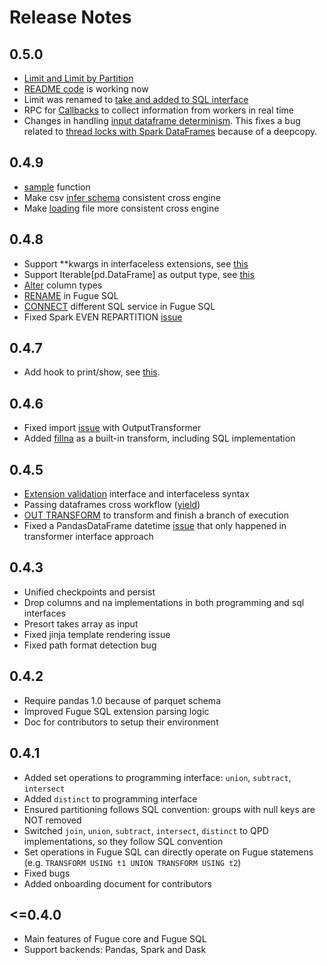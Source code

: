 # Release Notes

## 0.5.0

* [Limit and Limit by Partition](https://github.com/fugue-project/fugue/issues/128)
* [README code](https://github.com/fugue-project/fugue/issues/132) is working now
* Limit was renamed to [take and added to SQL interface](https://github.com/fugue-project/fugue/issues/136)
* RPC for [Callbacks](https://github.com/fugue-project/fugue/issues/139) to collect information from workers in real time
* Changes in handling [input dataframe determinism](https://github.com/fugue-project/fugue/issues/144). This fixes a bug
related to [thread locks with Spark DataFrames](https://github.com/fugue-project/fugue/issues/143) because of a deepcopy.

## 0.4.9

* [sample](https://github.com/fugue-project/fugue/issues/120) function
* Make csv [infer schema](https://github.com/fugue-project/fugue/issues/121) consistent cross engine
* Make [loading](https://github.com/fugue-project/fugue/issues/122) file more consistent cross engine

## 0.4.8

* Support **kwargs in interfaceless extensions, see [this](https://github.com/fugue-project/fugue/issues/107)
* Support Iterable[pd.DataFrame] as output type, see [this](https://github.com/fugue-project/fugue/issues/106)
* [Alter](https://github.com/fugue-project/fugue/issues/110) column types
* [RENAME](https://github.com/fugue-project/fugue/issues/114) in Fugue SQL
* [CONNECT](https://github.com/fugue-project/fugue/issues/112) different SQL service in Fugue SQL
* Fixed Spark EVEN REPARTITION [issue](https://github.com/fugue-project/fugue/issues/119)

## 0.4.7

* Add hook to print/show, see [this](https://github.com/fugue-project/fugue/issues/104).

## 0.4.6

* Fixed import [issue](https://github.com/fugue-project/fugue/issues/99) with OutputTransformer
* Added [fillna](https://github.com/fugue-project/fugue/issues/95) as a built-in transform, including SQL implementation

## 0.4.5

* [Extension validation](https://github.com/fugue-project/fugue/issues/81) interface and interfaceless syntax
* Passing dataframes cross workflow ([yield](https://github.com/fugue-project/fugue/pull/94))
* [OUT TRANSFORM](https://github.com/fugue-project/fugue/issues/82) to transform and finish a branch of execution
* Fixed a PandasDataFrame datetime [issue](https://github.com/fugue-project/triad/issues/59) that only happened in transformer interface approach

## 0.4.3

* Unified checkpoints and persist
* Drop columns and na implementations in both programming and sql interfaces
* Presort takes array as input
* Fixed jinja template rendering issue
* Fixed path format detection bug

## 0.4.2

* Require pandas 1.0 because of parquet schema
* Improved Fugue SQL extension parsing logic
* Doc for contributors to setup their environment

## 0.4.1

* Added set operations to programming interface: `union`, `subtract`, `intersect`
* Added `distinct` to programming interface
* Ensured partitioning follows SQL convention: groups with null keys are NOT removed
* Switched `join`, `union`, `subtract`, `intersect`, `distinct` to QPD implementations, so they follow SQL convention
* Set operations in Fugue SQL can directly operate on Fugue statemens (e.g. `TRANSFORM USING t1 UNION TRANSFORM USING t2`)
* Fixed bugs
* Added onboarding document for contributors

## <=0.4.0

* Main features of Fugue core and Fugue SQL
* Support backends: Pandas, Spark and Dask
